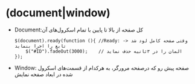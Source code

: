 # (document|window)

* Document:کل صفحه از بالا تا پایین با تمام اسکرول‌های آن

  ```jquery
  $(document).ready(function (){ //Ready: -> وقتی صفحه کامل لود شد تابع را اجرا بنماید
      $("#ID").fadeOut(3000);    // المان را در ۳ثانیه حذف نماید
  });
  ``` 
* Window: صفحه پیش رو که درصفحه مرورگر، به هرکدام از قسمت‌های اسکرول شده در ابعاد صفحه نمایش
